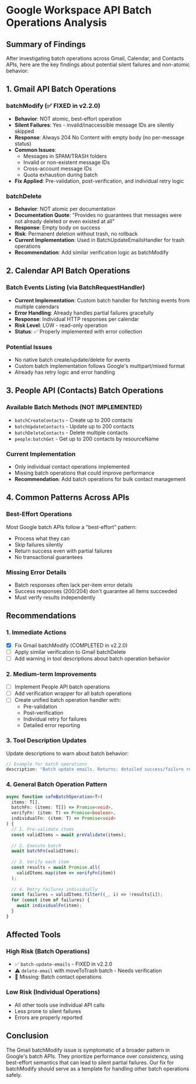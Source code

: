 # Google Workspace API Batch Operations Analysis

## Summary of Findings

After investigating batch operations across Gmail, Calendar, and Contacts APIs, here are the key findings about potential silent failures and non-atomic behavior:

## 1. Gmail API Batch Operations

### batchModify (✅ FIXED in v2.2.0)
- **Behavior**: NOT atomic, best-effort operation
- **Silent Failures**: Yes - invalid/inaccessible message IDs are silently skipped
- **Response**: Always 204 No Content with empty body (no per-message status)
- **Common Issues**:
  - Messages in SPAM/TRASH folders
  - Invalid or non-existent message IDs
  - Cross-account message IDs
  - Quota exhaustion during batch
- **Fix Applied**: Pre-validation, post-verification, and individual retry logic

### batchDelete
- **Behavior**: NOT atomic per documentation
- **Documentation Quote**: "Provides no guarantees that messages were not already deleted or even existed at all"
- **Response**: Empty body on success
- **Risk**: Permanent deletion without trash, no rollback
- **Current Implementation**: Used in BatchUpdateEmailsHandler for trash operations
- **Recommendation**: Add similar verification logic as batchModify

## 2. Calendar API Batch Operations

### Batch Events Listing (via BatchRequestHandler)
- **Current Implementation**: Custom batch handler for fetching events from multiple calendars
- **Error Handling**: Already handles partial failures gracefully
- **Response**: Individual HTTP responses per calendar
- **Risk Level**: LOW - read-only operation
- **Status**: ✅ Properly implemented with error collection

### Potential Issues
- No native batch create/update/delete for events
- Custom batch implementation follows Google's multipart/mixed format
- Already has retry logic and error handling

## 3. People API (Contacts) Batch Operations

### Available Batch Methods (NOT IMPLEMENTED)
- `batchCreateContacts` - Create up to 200 contacts
- `batchUpdateContacts` - Update up to 200 contacts  
- `batchDeleteContacts` - Delete multiple contacts
- `people:batchGet` - Get up to 200 contacts by resourceName

### Current Implementation
- Only individual contact operations implemented
- Missing batch operations that could improve performance
- **Recommendation**: Add batch operations for bulk contact management

## 4. Common Patterns Across APIs

### Best-Effort Operations
Most Google batch APIs follow a "best-effort" pattern:
- Process what they can
- Skip failures silently
- Return success even with partial failures
- No transactional guarantees

### Missing Error Details
- Batch responses often lack per-item error details
- Success responses (200/204) don't guarantee all items succeeded
- Must verify results independently

## Recommendations

### 1. Immediate Actions
- [x] Fix Gmail batchModify (COMPLETED in v2.2.0)
- [ ] Apply similar verification to Gmail batchDelete
- [ ] Add warning in tool descriptions about batch operation behavior

### 2. Medium-term Improvements
- [ ] Implement People API batch operations
- [ ] Add verification wrapper for all batch operations
- [ ] Create unified batch operation handler with:
  - Pre-validation
  - Post-verification
  - Individual retry for failures
  - Detailed error reporting

### 3. Tool Description Updates
Update descriptions to warn about batch behavior:
```typescript
// Example for batch operations
description: "Batch update emails. Returns: detailed success/failure report. Use when: updating multiple emails. Note: NOT atomic - some may fail silently; always check returned status."
```

### 4. General Batch Operation Pattern
```typescript
async function safeBatchOperation<T>(
  items: T[],
  batchFn: (items: T[]) => Promise<void>,
  verifyFn: (item: T) => Promise<boolean>,
  individualFn: (item: T) => Promise<void>
) {
  // 1. Pre-validate items
  const validItems = await preValidate(items);
  
  // 2. Execute batch
  await batchFn(validItems);
  
  // 3. Verify each item
  const results = await Promise.all(
    validItems.map(item => verifyFn(item))
  );
  
  // 4. Retry failures individually
  const failures = validItems.filter((_, i) => !results[i]);
  for (const item of failures) {
    await individualFn(item);
  }
}
```

## Affected Tools

### High Risk (Batch Operations)
- ✅ `batch-update-emails` - FIXED in v2.2.0
- ⚠️ `delete-email` with moveToTrash batch - Needs verification
- 🔄 Missing: Batch contact operations

### Low Risk (Individual Operations)
- All other tools use individual API calls
- Less prone to silent failures
- Errors are properly reported

## Conclusion

The Gmail batchModify issue is symptomatic of a broader pattern in Google's batch APIs. They prioritize performance over consistency, using best-effort semantics that can lead to silent partial failures. Our fix for batchModify should serve as a template for handling other batch operations safely.